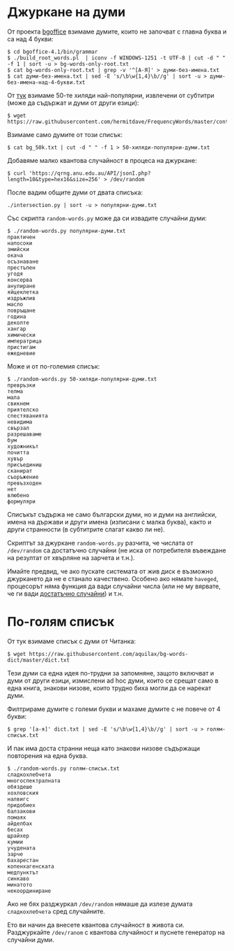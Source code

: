 Джуркане на думи
================

От проекта [bgoffice](https://sourceforge.net/projects/bgoffice/files/For%20Developers/4.1/) взимаме думите, които не започват с главна буква и са над 4 букви:

```
$ cd bgoffice-4.1/bin/grammar
$ ./build_root_words.pl  | iconv -f WINDOWS-1251 -t UTF-8 | cut -d " " -f 1 | sort -u > bg-words-only-root.txt
$ cat bg-words-only-root.txt | grep -v '^[А-Я]' > думи-без-имена.txt
$ cat думи-без-имена.txt | sed -E 's/\b\w{1,4}\b//g' | sort -u > думи-без-имена-над-4-букви.txt
```

От [тук](https://github.com/hermitdave/FrequencyWords) взимаме 50-те хиляди най-популярни, извлечени от субтитри (може да съдържат и думи от други езици):

```
$ wget https://raw.githubusercontent.com/hermitdave/FrequencyWords/master/content/2016/bg/bg_50k.txt
```

Взимаме само думите от този списък:

```
$ cat bg_50k.txt | cut -d " " -f 1 > 50-хиляди-популярни-думи.txt
```

Добавяме малко квантова случайност в процеса на джуркане:


```
$ curl 'https://qrng.anu.edu.au/API/jsonI.php?length=10&type=hex16&size=256' > /dev/random
```


После вадим общите думи от двата списъка:

```
./intersection.py | sort -u > популярни-думи.txt
```

Със скрипта `random-words.py` може да си извадите случайни думи:

```
$ ./random-words.py популярни-думи.txt 
практичен
напосоки
змийски
окача
осъзнаване
престъпен
угодя
консерва
анулиране
яйцеклетка
издръжлив
масло
повръщане
година
деколте
хангар
химически
императрица
пристигам
ежедневие
```

Може и от по-големия списък:

```
$ ./random-words.py 50-хиляди-популярни-думи.txt 
превръзки
телма
мала
свикнем
приятелско
спестяванията
невидима
свързал
разрешаваме
бум
художникът
почитта
хувър
присъединиш
сканират
съоръжение
превъзходен
нет
влюбено
формуляри
```

Списъкът съдържа не само български думи, но и думи на английски, имена на държави и други имена (изписани с малка буква), както и други странности (в субтитрите слагат какво ли не).

Скриптът за джуркане `random-words.py` разчита, че числата от `/dev/random` са достатъчно случайни (не иска от потребителя въвеждане на резултат от хвърляне на зарчета и т.н.).

Имайте предвид, че ако пускате системата от жив диск е възможно джуркането да не е станало качествено. Особено ако нямате `haveged`, процесорът няма функция да вади случайни числа (или не му вярвате, че ги вади [достатъчно случайни](https://www.google.com/search?channel=fs&client=ubuntu&q=RDRAND+NSA+conspiracy)) и т.н.


По-голям списък
===============

От тук взимаме списък с думи от Читанка:

```
$ wget https://raw.githubusercontent.com/aquilax/bg-words-dict/master/dict.txt
```

Тези думи са една идея по-трудни за запомняне, защото включват и думи от други езици, измислени ad hoc думи, които се срещат само в една книга, знакови низове, които трудно биха могли да се нарекат думи.

Филтрираме думите с големи букви и махаме думите с не повече от 4 букви:

```
$ grep '[а-я]' dict.txt | sed -E 's/\b\w{1,4}\b//g' | sort -u > голям-списък.txt
```

И пак има доста странни неща като знакови низове съдържащи повторения на една буква.

```
$ ./random-words.py голям-списък.txt 
сладкохлебчета
многоспектралната
обяздеше
хохловския
налвигс
придобиех
балзакови
помаях
айделбах
бесах
щрайхер
кумии
учудената
зарче
бахарестан
копенхагенската
медпунктът
синкаво
минатото
некоординиране
```

Ако не бях разджуркал `/dev/random` нямаше да излезе думата `сладкохлебчета` сред случайните.

Ето ви начин да внесете квантова случайност в живота си. Разджуркайте `/dev/ranom` с квантова случайност и пуснете генератор на случайни думи.

